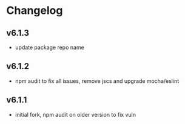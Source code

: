 # Changelog
## v6.1.3
- update package repo name
## v6.1.2
- npm audit to fix all issues, remove jscs and upgrade mocha/eslint
## v6.1.1
- initial fork, npm audit on older version to fix vuln
